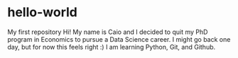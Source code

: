 # hello-world
My first repository
Hi! My name is Caio and I decided to quit my PhD program in Economics to pursue a Data Science career. I might go back one day, but for now this feels right :)
I am learning Python, Git, and Github.
